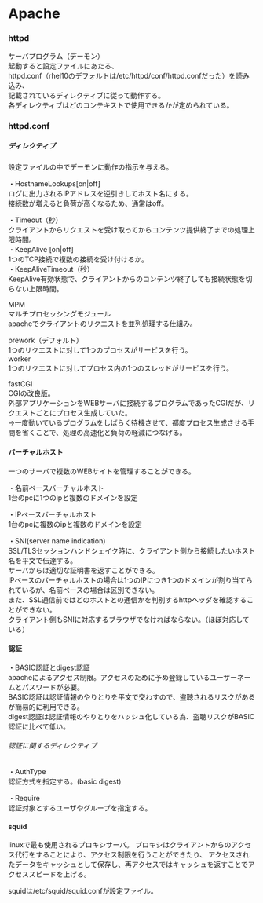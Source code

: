 <h1>Apache</h1>  


<h3>httpd</h3>  

サーバプログラム（デーモン）  
起動すると設定ファイルにあたる、  
httpd.conf（rhel10のデフォルトは/etc/httpd/conf/httpd.confだった）を読み込み、  
記載されているディレクティブに従って動作する。  
各ディレクティブはどのコンテキストで使用できるかが定められている。  

<h3>httpd.conf</h3>

<h5>ディレクティブ</h5>

設定ファイルの中でデーモンに動作の指示を与える。  

・HostnameLookups[on|off]  
ログに出力されるIPアドレスを逆引きしてホスト名にする。  
接続数が増えると負荷が高くなるため、通常はoff。  

・Timeout（秒）  
クライアントからリクエストを受け取ってからコンテンツ提供終了までの処理上限時間。  
・KeepAlive [on|off]  
1つのTCP接続で複数の接続を受け付けるか。  
・KeepAliveTimeout（秒）  
KeepAlive有効状態で、クライアントからのコンテンツ終了しても接続状態を切らない上限時間。  

MPM  
マルチプロセッシングモジュール  
apacheでクライアントのリクエストを並列処理する仕組み。  

prework（デフォルト）  
1つのリクエストに対して1つのプロセスがサービスを行う。  
worker  
1つのリクエストに対してプロセス内の1つのスレッドがサービスを行う。  

fastCGI  
CGIの改良版。  
外部アプリケーションをWEBサーバに接続するプログラムであったCGIだが、リクエストごとにプロセス生成していた。  
→一度動いているプログラムをしばらく待機させて、都度プロセス生成させる手間を省くことで、処理の高速化と負荷の軽減につなげる。  

<h4>バーチャルホスト</h4>  
一つのサーバで複数のWEBサイトを管理することができる。  
  
・名前ベースバーチャルホスト  
1台のpcに1つのipと複数のドメインを設定  

・IPベースバーチャルホスト  
1台のpcに複数のipと複数のドメインを設定  

・SNI(server name indication)  
SSL/TLSセッションハンドシェイク時に、クライアント側から接続したいホスト名を平文で伝達する。  
サーバからは適切な証明書を返すことができる。  
IPベースのバーチャルホストの場合は1つのIPにつき1つのドメインが割り当てられているが、名前ベースの場合は区別できない。  
また、SSL通信前ではどのホストとの通信かを判別するhttpヘッダを確認することができない。  
クライアント側もSNIに対応するブラウザでなければならない。（ほぼ対応している）  

<h4>認証</h4>

・BASIC認証とdigest認証  
apacheによるアクセス制限。アクセスのために予め登録しているユーザーネームとパスワードが必要。  
BASIC認証は認証情報のやりとりを平文で交わすので、盗聴されるリスクがあるが簡易的に利用できる。  
digest認証は認証情報のやりとりをハッシュ化している為、盗聴リスクがBASIC認証に比べて低い。  

<h6>認証に関するディレクティブ</h6>

・AuthType  
認証方式を指定する。(basic digest)  

・Require  
認証対象とするユーザやグループを指定する。  


<h4>squid</h4>
linuxで最も使用されるプロキシサーバ。  
プロキシはクライアントからのアクセス代行をすることにより、アクセス制限を行うことができたり、
アクセスされたデータをキャッシュとして保存し、再アクセスではキャッシュを返すことでアクセススピードを上げる。  

squidは/etc/squid/squid.confが設定ファイル。
